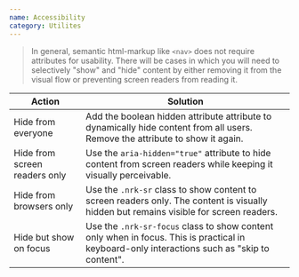 ```yaml
---
name: Accessibility
category: Utilites
---
```


> In general, semantic html-markup like `<nav>` does not require attributes for usability. There will be cases in which you will need to selectively "show" and "hide" content by either removing it from the visual flow or preventing screen readers from reading it.

| Action | Solution |
| --- | --- |
| Hide from everyone | Add the boolean hidden attribute attribute to dynamically hide content from all users. Remove the attribute to show it again. |
| Hide from screen readers only | Use the `aria-hidden="true"` attribute to hide content from screen readers while keeping it visually perceivable. |
| Hide from browsers only | Use the `.nrk-sr` class to show content to screen readers only. The content is visually hidden but remains visible for screen readers. |
| Hide but show on focus | Use the `.nrk-sr-focus` class to show content only when in focus. This is practical in keyboard-only interactions such as "skip to content". |
